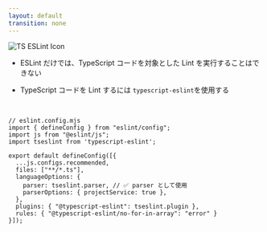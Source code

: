 ```yaml
---
layout: default
transition: none
---
```


<style scoped>
.slidev-vclick-hidden {
  display: none;
}

.small-code {
  .slidev-code {
    font-size: 0.8rem !important;
  }
}
</style>

<section-title title="typescript-eslint">
  <img src="/typescript-eslint.png" class="w-15 h-15 mr-3" alt="TS ESLint  Icon" />
</section-title>

<div class="_bullet">

- ESLint だけでは、TypeScript コードを対象とした Lint を実行することはできない

</div>

<div class="_bullet" v-click="1">

- TypeScript コードを Lint するには `typescript-eslint`を使用する

</div>

<br />

<div v-click="2" class="small-code">

```ts{10}
// eslint.config.mjs
import { defineConfig } from "eslint/config";
import js from "@eslint/js";
import tseslint from 'typescript-eslint';

export default defineConfig([{
  ...js.configs.recommended,
  files: ["**/*.ts"],
  languageOptions: {
    parser: tseslint.parser, // ✅ parser として使用
    parserOptions: { projectService: true },
  },
  plugins: { "@typescript-eslint": tseslint.plugin },
  rules: { "@typescript-eslint/no-for-in-array": "error" }
}]);
```

</div>

<!-- 
まず、前提としてですが、ESLint だけでは、TypeScript コードを対象とした Lint を実行することはできません。  
それは、ESLint のデフォルトのパーサーとして使用されている espree は JavaScript の parser であり、 TypeScript 構文はサポートされていないからです。

[click] そこで、typescript-eslint を使用します。  

[click] eslint の parser を typescript-eslint/parser にすることで、 eslint が TypeScript のソースコードを lint できるようになります。
-->